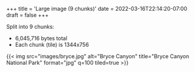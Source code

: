+++
title = 'Large image (9 chunks)'
date = 2022-03-16T22:14:20-07:00
draft = false
+++

Split into 9 chunks:

- 6,045,716 bytes total
- Each chunk (tile) is 1344x756

{{< img src="images/bryce.jpg" alt="Bryce Canyon" title="Bryce Canyon National Park" format="jpg" q=100 tiled=true >}}
